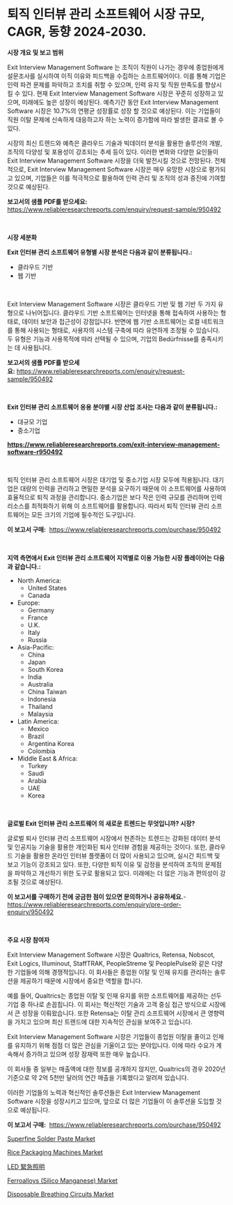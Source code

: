 <p><h1>퇴직 인터뷰 관리 소프트웨어 시장 규모, CAGR, 동향 2024-2030.</h1></p><p><strong>시장 개요 및 보고 범위</strong></p>
<p><p>Exit Interview Management Software 는 조직이 직원이 나가는 경우에 종업원에게 설문조사를 실시하여 이직 이유와 피드백을 수집하는 소프트웨어이다. 이를 통해 기업은 인력 파견 문제를 파악하고 조치를 취할 수 있으며, 인력 유지 및 직원 만족도를 향상시킬 수 있다. 현재 Exit Interview Management Software 시장은 꾸준히 성장하고 있으며, 미래에도 높은 성장이 예상된다. 예측기간 동안 Exit Interview Management Software 시장은 10.7%의 연평균 성장률로 성장 할 것으로 예상된다. 이는 기업들이 직원 이탈 문제에 신속하게 대응하고자 하는 노력이 증가함에 따라 발생한 결과로 볼 수 있다.</p><p>시장의 최신 트렌드와 예측은 클라우드 기술과 빅데이터 분석을 활용한 솔루션의 개발, 조직의 다양성 및 포용성이 강조되는 추세 등이 있다. 이러한 변화와 다양한 요인들이 Exit Interview Management Software 시장을 더욱 발전시킬 것으로 전망된다. 전체적으로, Exit Interview Management Software 시장은 매우 유망한 시장으로 평가되고 있으며, 기업들은 이를 적극적으로 활용하여 인력 관리 및 조직의 성과 증진에 기여할 것으로 예상된다.</p></p>
<p><strong>보고서의 샘플 PDF를 받으세요:</strong> <a href="https://www.reliableresearchreports.com/enquiry/request-sample/950492">https://www.reliableresearchreports.com/enquiry/request-sample/950492</a></p>
<p>&nbsp;</p>
<p><strong>시장 세분화</strong></p>
<p><strong>Exit 인터뷰 관리 소프트웨어 유형별 시장 분석은 다음과 같이 분류됩니다.:</strong></p>
<p><ul><li>클라우드 기반</li><li>웹 기반</li></ul></p>
<p>&nbsp;</p>
<p><p>Exit Interview Management Software 시장은 클라우드 기반 및 웹 기반 두 가지 유형으로 나뉘어집니다. 클라우드 기반 소프트웨어는 인터넷을 통해 접속하여 사용하는 형태로, 데이터 보안과 접근성이 강점입니다. 반면에 웹 기반 소프트웨어는 로컬 네트워크를 통해 사용되는 형태로, 사용자의 시스템 구축에 따라 유연하게 조정될 수 있습니다. 두 유형은 기능과 사용목적에 따라 선택될 수 있으며, 기업의 Bedürfnisse를 충족시키는 데 사용됩니다.</p></p>
<p><strong>보고서의 샘플 PDF를 받으세요:</strong>&nbsp;<a href="https://www.reliableresearchreports.com/enquiry/request-sample/950492">https://www.reliableresearchreports.com/enquiry/request-sample/950492</a></p>
<p>&nbsp;</p>
<p><strong> Exit 인터뷰 관리 소프트웨어 응용 분야별 시장 산업 조사는 다음과 같이 분류됩니다.:</strong></p>
<p><ul><li>대규모 기업</li><li>중소기업</li></ul></p>
<p><strong><a href="https://www.reliableresearchreports.com/exit-interview-management-software-r950492">https://www.reliableresearchreports.com/exit-interview-management-software-r950492</a></strong></p>
<p>&nbsp;</p>
<p><p>퇴직 인터뷰 관리 소프트웨어 시장은 대기업 및 중소기업 시장 모두에 적용됩니다. 대기업은 대량의 인력을 관리하고 면밀한 분석을 요구하기 때문에 이 소프트웨어를 사용하여 효율적으로 퇴직 과정을 관리합니다. 중소기업은 보다 작은 인력 규모를 관리하며 인력 리소스를 최적화하기 위해 이 소프트웨어를 활용합니다. 따라서 퇴직 인터뷰 관리 소프트웨어는 모든 크기의 기업에 필수적인 도구입니다.</p></p>
<p><strong>이 보고서 구매:</strong>&nbsp; <a href="https://www.reliableresearchreports.com/purchase/950492">https://www.reliableresearchreports.com/purchase/950492</a></p>
<p>&nbsp;</p>
<p><strong>지역 측면에서 Exit 인터뷰 관리 소프트웨어 지역별로 이용 가능한 시장 플레이어는 다음과 같습니다.:</strong></p>
<p><ul>
    <li>
        North America:
        <ul>
            <li>United States</li>
            <li>Canada</li>
        </ul>
    </li>
    <li>
        Europe:
        <ul>
            <li>Germany</li>
            <li>France</li>
            <li>U.K.</li>
            <li>Italy</li>
            <li>Russia</li>
        </ul>
    </li>
    <li>
        Asia-Pacific:
        <ul>
            <li>China</li>
            <li>Japan</li>
            <li>South Korea</li>
            <li>India</li>
            <li>Australia</li>
            <li>China Taiwan</li>
            <li>Indonesia</li>
            <li>Thailand</li>
            <li>Malaysia</li>
        </ul>
    </li>
    <li>
        Latin America:
        <ul>
            <li>Mexico</li>
            <li>Brazil</li>
            <li>Argentina Korea</li>
            <li>Colombia</li>
        </ul>
    </li>
    <li>
        Middle East & Africa:
        <ul>
            <li>Turkey</li>
            <li>Saudi</li>
            <li>Arabia</li>
            <li>UAE</li>
            <li>Korea</li>
        </ul>
    </li>
    </ul></p>
<p>&nbsp;</p>
<p><strong>글로벌 Exit 인터뷰 관리 소프트웨어 의 새로운 트렌드는 무엇입니까? 시장?</strong></p>
<p><p>글로벌 퇴사 인터뷰 관리 소프트웨어 시장에서 현존하는 트렌드는 강화된 데이터 분석 및 인공지능 기술을 활용한 개인화된 퇴사 인터뷰 경험을 제공하는 것이다. 또한, 클라우드 기술을 활용한 온라인 인터뷰 플랫폼이 더 많이 사용되고 있으며, 실시간 피드백 및 보고 기능이 강조되고 있다. 또한, 다양한 퇴직 이유 및 감정을 분석하여 조직의 문제점을 파악하고 개선하기 위한 도구로 활용되고 있다. 미래에는 더 많은 기능과 편의성이 강조될 것으로 예상된다.</p></p>
<p><strong>이 보고서를 구매하기 전에 궁금한 점이 있으면 문의하거나 공유하세요.</strong>- <a href="https://www.reliableresearchreports.com/enquiry/pre-order-enquiry/950492">https://www.reliableresearchreports.com/enquiry/pre-order-enquiry/950492</a></p>
<p>&nbsp;</p>
<p><strong>주요 시장 참여자</strong></p>
<p><p>Exit Interview Management Software 시장은 Qualtrics, Retensa, Nobscot, Exit Logics, Illuminout, StaffTRAK, PeopleStreme 및 PeoplePulse와 같은 다양한 기업들에 의해 경쟁적입니다. 이 회사들은 종업원 이탈 및 인재 유지를 관리하는 솔루션을 제공하기 때문에 시장에서 중요한 역할을 합니다.</p><p>예를 들어, Qualtrics는 종업원 이탈 및 인재 유지를 위한 소프트웨어를 제공하는 선두 기업 중 하나로 손꼽힙니다. 이 회사는 혁신적인 기술과 고객 중심 접근 방식으로 시장에서 큰 성장을 이뤄왔습니다. 또한 Retensa는 이탈 관리 소프트웨어 시장에서 큰 영향력을 가지고 있으며 최신 트렌드에 대한 지속적인 관심을 보여주고 있습니다.</p><p>Exit Interview Management Software 시장은 기업들이 종업원 이탈을 줄이고 인재를 유지하기 위해 점점 더 많은 관심을 기울이고 있는 분야입니다. 이에 따라 수요가 계속해서 증가하고 있으며 성장 잠재력 또한 매우 높습니다.</p><p>이 회사들 중 일부는 매출액에 대한 정보를 공개하지 않지만, Qualtrics의 경우 2020년 기준으로 약 2억 5천만 달러의 연간 매출을 기록했다고 알려져 있습니다.</p><p>이러한 기업들의 노력과 혁신적인 솔루션들은 Exit Interview Management Software 시장을 성장시키고 있으며, 앞으로 더 많은 기업들이 이 솔루션을 도입할 것으로 예상됩니다.</p></p>
<p><strong>이 보고서 구매:</strong>&nbsp;&nbsp;<a href="https://www.reliableresearchreports.com/purchase/950492">https://www.reliableresearchreports.com/purchase/950492</a></p>
<p><p><a href="https://issuu.com/reportprime-2/docs/superfine-solder-paste-market-size-2030.pptx">Superfine Solder Paste Market</a></p><p><a href="https://view.publitas.com/reportprime-1/rice-packaging-machines-market-the-key-to-successful-business-strategy-forecast-till-2031/">Rice Packaging Machines Market</a></p><p><a href="https://github.com/ddwcuskozol07187/Market-Research-Report-List-2/blob/main/772144747695.md">LED 緊急照明</a></p><p><a href="https://shimmer-gardenia-37a.notion.site/Decoding-Ferroalloys-Silico-Manganese-Market-Metrics-Market-Share-Trends-and-Growth-Patterns-ea0ad95eca604ebfb1733cd440a1923b">Ferroalloys (Silico Manganese) Market</a></p><p><a href="https://github.com/luckyshygirl/Market-Research-Report-List-4/blob/main/disposable-breathing-circuits-market.md">Disposable Breathing Circuits Market</a></p></p>